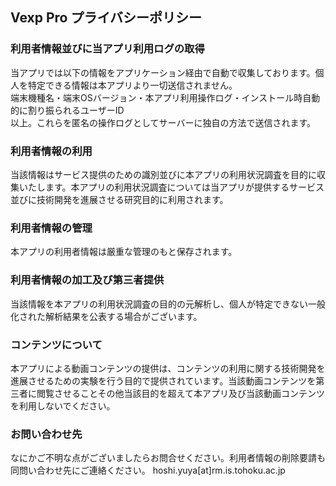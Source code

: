 ## Vexp Pro プライバシーポリシー

### 利用者情報並びに当アプリ利用ログの取得
当アプリでは以下の情報をアプリケーション経由で自動で収集しております。個人を特定できる情報は本アプリより一切送信されません。  
端末機種名・端末OSバージョン・本アプリ利用操作ログ・インストール時自動的に割り振られるユーザーID  
以上。これらを匿名の操作ログとしてサーバーに独自の方法で送信されます。
 

### 利用者情報の利用
当該情報はサービス提供のための識別並びに本アプリの利用状況調査を目的に収集いたします。本アプリの利用状況調査については当アプリが提供するサービス並びに技術開発を進展させる研究目的に利用されます。

### 利用者情報の管理
本アプリの利用者情報は厳重な管理のもと保存されます。

### 利用者情報の加工及び第三者提供
当該情報を本アプリの利用状況調査の目的の元解析し、個人が特定できない一般化された解析結果を公表する場合がございます。

### コンテンツについて
本アプリによる動画コンテンツの提供は、コンテンツの利用に関する技術開発を進展させるための実験を行う目的で提供されています。当該動画コンテンツを第三者に閲覧させることその他当該目的を超えて本アプリ及び当該動画コンテンツを利用しないでください。

### お問い合わせ先
なにかご不明な点がございましたらお問合せください。利用者情報の削除要請も同問い合わせ先にご連絡ください。
hoshi.yuya[at]rm.is.tohoku.ac.jp